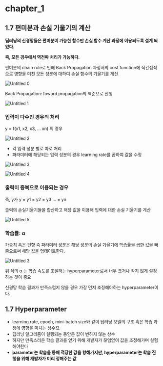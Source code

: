 # chapter_1

## 1.7 편미분과 손실 기울기의 계산

**딥러닝의 신경망들은 편미분이 가능한 함수만 손실 함수 계산 과정에 이용되도록 설계 되었다.**

**즉, 모든 경우에서 역전파 처리가 가능하다.**

편미분의 chain rule로 인해 Back Propagation 과정서의 cost function에 직간접적으로 영향을 미친 모든 성분에 대하여 손실 함수의 기울기를 계산

![Untitled 0](https://user-images.githubusercontent.com/54128055/126657097-7803d25d-48a1-487d-85c2-3fe4fbfa92ec.png)

Back Propagation: foward propagation의 역순으로 진행 

![Untitled 1](https://user-images.githubusercontent.com/54128055/126657099-e95fc628-0a1a-4ba6-aeb4-ccce32c50d22.png)

### 입력이 다수인 경우의 처리

y = f(x1, x2, x3, ... xn) 의 경우

![Untitled 2](https://user-images.githubusercontent.com/54128055/126657104-d1b1950b-b1f2-4448-8c67-728becca9946.png)

- 각 입력 성분 별로 따로 처리
- 파라미터에 해당되는 입력 성분의 경우 learning rate를 곱하여 값을 수정

![Untitled 3](https://user-images.githubusercontent.com/54128055/126657106-a7249dda-320a-42ff-850e-6d6edb84133a.png)

![Untitled 4](https://user-images.githubusercontent.com/54128055/126657111-2537d743-4252-40bd-acb6-78291d21eeec.png)

### 출력이 중복으로 이용되는 경우

즉, y가 y = y1 = y2 = y3 ... = yn

출력의 손실기울기들을 합산하고 해당 값을 이용해 입력에 대한 손실 기울기를 계산

![Untitled 5](https://user-images.githubusercontent.com/54128055/126657116-ae180eae-814a-4f60-af2f-cfcd12ac3d82.png)

### 학습률: &alpha;

가중치 혹은 편향 즉 파라미터 성분은 해당 성분의 손실 기울기에 학습률을 곱한 값을 빼줌으로써 해당 값을 업데이트한다.

![Untitled 3](https://user-images.githubusercontent.com/54128055/126657106-a7249dda-320a-42ff-850e-6d6edb84133a.png)

위 식의 &alpha; 는 학습 속도를 조절하는 hyperparameter로서 너무 크거나 작지 않게 설정하는 것이 중요

신경망 학습 결과가 만족스럽지 않을 경우 가장 먼저 조정해야하는 hyperparameter이다.

## 1.7 Hyperparameter

- learning rate, epoch, mini-batch size와 같이 딥러닝 모델의 구조 혹은 학습 과정에 영향을 미치는 상수값.
- 딥러닝 알고리즘이 실행되는 동안은 값이 변하지 않는 상수
- 하지만 만족스러운 학습 결과를 얻기 위해 개발자가 끊임없이 값을 조정해가며 실험해야한다
- **parameter는 학습을 통해 적당한 값을 향해가지만, hyperparameter는 학습 진행을 위해 개발자가 미리 정해주는 값**
